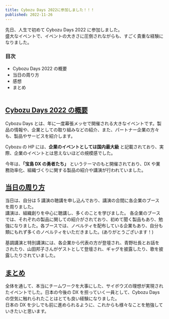 ```yaml
---
title: Cybozu Days 2022に参加しました！！！
published: 2022-11-26
---
```


先日、人生で初めて Cybozu Days 2022 に参加しました。<br>
盛大なイベントで、イベントの大きさに圧倒されながらも、すごく貴重な経験になりました。

### 目次

- Cybozu Days 2022 の概要
- 当日の周り方
- 感想
- まとめ
  <br>
  <br>

## <u>Cybozu Days 2022 の概要</u>

Cybozu Days とは、年に一度幕張メッセで開催される大きなイベントです。製品の情報や、企業としての取り組みなどの紹介、また、パートナー企業の方々も、製品やサービスを紹介します。

Cybozu の HP には、**企業のイベントとしては国内最大級** と記載されており、実際、企業のイベントとは思えないほどの規模感でした。

今年は、**「宝島 DX の勇者たち」** というテーマのもと開催されており、DX や業務効率化、組織づくりに関する製品の紹介や講演が行われていました。

## <u>当日の周り方</u>

当日は、自分は 5 講演の聴講を申し込んでおり、講演の合間に各企業のブースを周りました。<br>
講演は、組織創りを中心に聴講し、多くのことを学びました。
各企業のブースでは、それぞれの製品に関しての紹介がされており、初めて聞く製品もあり、勉強になりました。各ブースでは、ノベルティを配布している企業もあり、自分も類にもれず多くのノベルティをいただきました。(ありがとうございます！)
<br>

基調講演と特別講演には、各企業から代表の方が登壇され、青野社長とお話をされたり、山田邦子さんがゲストとして登壇され、ギャグを披露したり、歌を披露したりされていました。

## <u>まとめ</u>

全体を通して、本当にチームワークを大事にした、サイボウズの理想が実現されたイベントでした。日本の今後の DX を担っていく一員として、Cybozu Days の空気に触れられたことはとても良い経験になりました。<br>
日本の DX を少しでも前に進められるように、これからも様々なことを勉強していきたいと思います。
